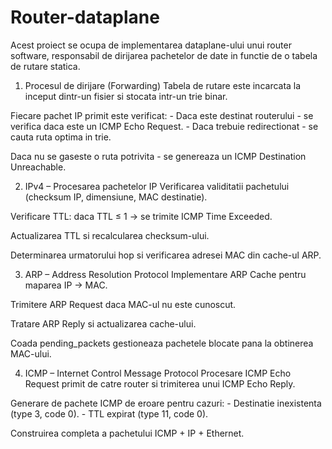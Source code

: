 # Router-dataplane

Acest proiect se ocupa de implementarea dataplane-ului unui router software, 
responsabil de dirijarea pachetelor de date in functie de o tabela de rutare 
statica.

1. Procesul de dirijare (Forwarding)
Tabela de rutare este incarcata la inceput dintr-un fisier si stocata intr-un 
trie binar.

Fiecare pachet IP primit este verificat:
    - Daca este destinat routerului - se verifica daca este un ICMP Echo Request.
    - Daca trebuie redirectionat - se cauta ruta optima in trie.

Daca nu se gaseste o ruta potrivita - se genereaza un ICMP Destination 
Unreachable.


2. IPv4 – Procesarea pachetelor IP
Verificarea validitatii pachetului (checksum IP, dimensiune, MAC destinatie).

Verificare TTL: daca TTL ≤ 1 → se trimite ICMP Time Exceeded.

Actualizarea TTL si recalcularea checksum-ului.

Determinarea urmatorului hop si verificarea adresei MAC din cache-ul ARP.


3. ARP – Address Resolution Protocol
Implementare ARP Cache pentru maparea IP -> MAC.

Trimitere ARP Request daca MAC-ul nu este cunoscut.

Tratare ARP Reply si actualizarea cache-ului.

Coada pending_packets gestioneaza pachetele blocate pana la obtinerea MAC-ului.


4. ICMP – Internet Control Message Protocol
Procesare ICMP Echo Request primit de catre router si trimiterea unui ICMP Echo
Reply.

Generare de pachete ICMP de eroare pentru cazuri:
    - Destinatie inexistenta (type 3, code 0).
    - TTL expirat (type 11, code 0).

Construirea completa a pachetului ICMP + IP + Ethernet.
